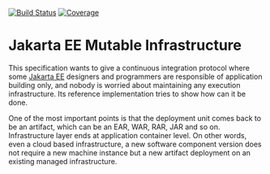 [![Build Status](https://travis-ci.com/miquelo/jeemi.svg?branch=master)](https://travis-ci.com/miquelo/jeemi)
[![Coverage](https://codecov.io/gh/miquelo/jeemi/branch/master/graph/badge.svg)](https://codecov.io/gh/miquelo/jeemi)

# Jakarta EE Mutable Infrastructure

This specification wants to give a continuous integration protocol where some
[Jakarta EE](https://jakarta.ee/) designers and programmers are responsible of
application building only, and nobody is worried about maintaining any execution
infrastructure. Its reference implementation tries to show how can it be done.

One of the most important points is that the deployment unit comes back to be an
artifact, which can be an EAR, WAR, RAR, JAR and so on. Infrastructure layer
ends at application container level. On other words, even a cloud based
infrastructure, a new software component version does not require a new machine
instance but a new artifact deployment on an existing managed infrastructure.
